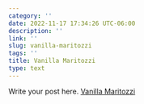 ```yaml
---
category: ''
date: 2022-11-17 17:34:26 UTC-06:00
description: ''
link: ''
slug: vanilla-maritozzi
tags: ''
title: Vanilla Maritozzi
type: text
---
```

Write your post here.
[Vanilla Maritozzi](https://www.youtube.com/watch?v=ZeynHa7j0mU)
